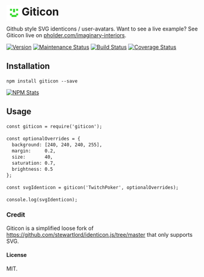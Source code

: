 # <img align="left" src="https://github.com/buildbreakdo/giticon/blob/master/examples/TwitchPoker.svg" alt="TwitchPoker user avatar identicon" width="40"/>Giticon 

Github style SVG identicons / user-avatars. Want to see a live example? See Giticon live on [pholder.com/imaginary-interiors](https://pholder.com/imaginary-interiors).

[<img title="Version" src="https://img.shields.io/npm/v/giticon.svg?style=flat-square" />](https://www.npmjs.org/package/giticon) [<img title="Maintenance Status" src="https://img.shields.io/badge/status-maintained-brightgreen.svg?style=flat-square" />](https://github.com/buildbreakdo/giticon/pulse) [<img title="Build Status" src="https://travis-ci.org/buildbreakdo/giticon.svg?branch=master" />](https://travis-ci.org/buildbreakdo/giticon/) [![Coverage Status](https://coveralls.io/repos/github/buildbreakdo/giticon/badge.svg?branch=master)](https://coveralls.io/github/buildbreakdo/giticon?branch=master)

## Installation
```
npm install giticon --save
```
[![NPM Stats](https://nodei.co/npm/giticon.png?downloads=true)](https://npmjs.org/package/giticon)

## Usage
```
const giticon = require('giticon');

const optionalOverrides = {
  background: [240, 240, 240, 255],
  margin:     0.2,
  size:       40,
  saturation: 0.7,
  brightness: 0.5
};

const svgIdenticon = giticon('TwitchPoker', optionalOverrides);

console.log(svgIdenticon);
```

### Credit
Giticon is a simplified loose fork of https://github.com/stewartlord/identicon.js/tree/master
that only supports SVG.

#### License
MIT.
